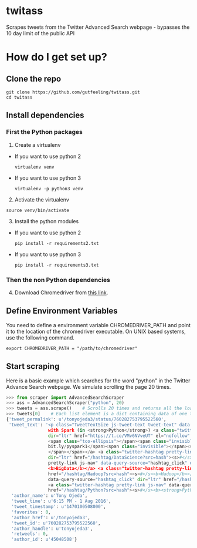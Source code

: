 # twitass
Scrapes tweets from the Twitter Advanced Search webpage - bypasses the 10 day limit of the public API

# How do I get set up? #

## Clone the repo

```
git clone https://github.com/gutfeeling/twitass.git
cd twitass
```


## Install dependencies

### First the Python packages

1. Create a virtualenv
  - If you want to use python 2

    ```  
    virtualenv venv
    ```
  - If you want to use python 3

    ```
    virtualenv -p python3 venv
    ```

2. Activate the virtualenv

  ```
  source venv/bin/activate
  ```

3. Install the python modules

  - If you want to use python 2

    ```  
    pip install -r requirements2.txt
    ```
  - If you want to use python 3

    ```
    pip install -r requirements3.txt
    ```

### Then the non Python dependencies

4. Download Chromedriver from [this link](https://sites.google.com/a/chromium.org/chromedriver/downloads).

## Define Environment Variables

You need to define a environment variable CHROMEDRIVER_PATH and point it to the location of the chromedriver executable. On UNIX based systems, use the following command.

```
export CHROMEDRIVER_PATH = "/path/to/chromedriver"
```

## Start scraping

Here is a basic example which searches for the word "python" in the Twitter Advance Search webpage. We simulate scrolling the page 20 times.  

  ```python
  >>> from scraper import AdvancedSearchScraper
  >>> ass = AdvancedSearchScraper("python", 20)
  >>> tweets = ass.scrape()    # Scrolls 20 times and returns all the loaded tweets as a list
  >>> tweets[0]    # Each list element is a dict containing data of one tweet
  {'tweet_permalink': u'/tonyojeda3/status/760282753795522560', 
   'tweet_text': '<p class="TweetTextSize js-tweet-text tweet-text" data-aria-label-part="0" lang="en">Getting Started 
                  with Spark (in <strong>Python</strong>) <a class="twitter-timeline-link" data-expanded-url="http://bit.ly/pyspark1" 
                  dir="ltr" href="https://t.co/VMv6NVveUT" el="nofollow" target="_blank" title="http://bit.ly/pyspark1">
                  <span class="tco-ellipsis"></span><span class="invisible">http://</span><span class="js-display-url">
                  bit.ly/pyspark1</span><span class="invisible"></span><span class="tco-ellipsis"><span class="invisible">
                  </span></span></a> <a class="twitter-hashtag pretty-link js-nav" data-query-source="hashtag_click" 
                  dir="ltr" href="/hashtag/DataScience?src=hash"><s>#</s><b>DataScience</b></a> <a class="twitter-hashtag 
                  pretty-link js-nav" data-query-source="hashtag_click" dir="ltr" href="/hashtag/BigData?src=hash"><s>#</s>
                  <b>BigData</b></a> <a class="twitter-hashtag pretty-link js-nav" data-query-source="hashtag_click" dir="ltr" 
                  href="/hashtag/Hadoop?src=hash"><s>#</s><b>Hadoop</b></a> <a class="twitter-hashtag pretty-link js-nav" 
                  data-query-source="hashtag_click" dir="ltr" href="/hashtag/ApacheSpark?src=hash"><s>#</s><b>ApacheSpark</b></a> 
                  <a class="twitter-hashtag pretty-link js-nav" data-query-source="hashtag_click" dir="ltr" 
                  href="/hashtag/Python?src=hash"><s>#</s><b><strong>Python</strong></b></a></p>', 
    'author_name': u'Tony Ojeda', 
    'tweet_time': u'6:15 PM - 1 Aug 2016', 
    'tweet_timestamp': u'1470100508000', 
    'favorites': 0, 
    'author_href': u'/tonyojeda3', 
    'tweet_id': u'760282753795522560', 
    'author_handle': u'tonyojeda3', 
    'retweets': 0, 
    'author_id': u'45048508'}
  ```


